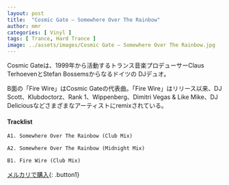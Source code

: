 ```yaml
---
layout: post
title:  "Cosmic Gate – Somewhere Over The Rainbow"
author: mmr
categories: [ Vinyl ]
tags: [ Trance, Hard Trance ]
image: ../assets/images/Cosmic Gate – Somewhere Over The Rainbow.jpg
---
```


Cosmic Gateは、1999年から活動するトランス音楽プロデューサーClaus TerhoevenとStefan Bossemsからなるドイツの DJデュオ。

B面の「Fire Wire」はCosmic Gateの代表曲。「Fire Wire」はリリース以来、DJ Scott、Klubdoctorz、Rank 1、Wippenberg、Dimitri Vegas & Like Mike、DJ Deliciousなどさまざまなアーティストにremixされている。

#### Tracklist
```md
A1. Somewhere Over The Rainbow (Club Mix)

A2. Somewhere Over The Rainbow (Midnight Mix)

B1. Fire Wire (Club Mix)
```

[メルカリで購入](https://jp.mercari.com/item/m73399445276?afid=6142608987){: .button1}

